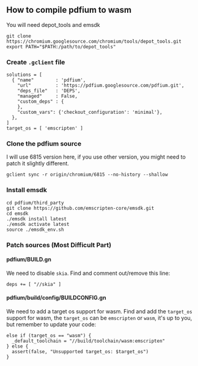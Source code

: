 ## How to compile pdfium to wasm

You will need depot_tools and emsdk

```
git clone https://chromium.googlesource.com/chromium/tools/depot_tools.git
export PATH="$PATH:/path/to/depot_tools"
```

### Create `.gclient` file

```
solutions = [
  { "name"        : 'pdfium',
    "url"         : 'https://pdfium.googlesource.com/pdfium.git',
    "deps_file"   : 'DEPS',
    "managed"     : False,
    "custom_deps" : {
    },
    "custom_vars": {'checkout_configuration': 'minimal'},
  },
]
target_os = [ 'emscripten' ]
```

### Clone the pdfium source

I will use 6815 version here, if you use other version, you might need to patch it slightly different.

```
gclient sync -r origin/chromium/6815 --no-history --shallow
```

### Install emsdk

```
cd pdfium/third_party
git clone https://github.com/emscripten-core/emsdk.git
cd emsdk
./emsdk install latest
./emsdk activate latest
source ./emsdk_env.sh
```

### Patch sources (Most Difficult Part)

#### pdfium/BUILD.gn

We need to disable `skia`. Find and comment out/remove this line:

```
deps += [ "//skia" ]
```

#### pdfium/build/config/BUILDCONFIG.gn

We need to add a target os support for wasm. Find and add the `target_os` support for wasm, the `target_os` can be `emscripten` or `wasm`, it's up to you, but remember to update your code:

```
else if (target_os == "wasm") {
  _default_toolchain = "//build/toolchain/wasm:emscripten"
} else {
  assert(false, "Unsupported target_os: $target_os")
}
```